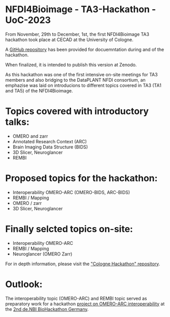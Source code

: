# NFDI4Bioimage - TA3-Hackathon - UoC-2023

From November, 29th to December, 1st, the first NFDI4Bioimage TA3 hackathon took place at CECAD at the University of Cologne.

A [GitHub repository](https://github.com/NFDI4BIOIMAGE/Cologne-Hackathon-2023) has been provided for docuemntation during and of the hackathon.

When finalized, it is intended to publish this version at Zenodo.

As this hackathon was one of the first intensive on-site meetings for TA3 members and also bridging to the DataPLANT NFDI consortium, an emphazise was laid on introducions to different topics covered in TA3 (TA1 and TA5) of the NFDI4Bioimage.

# Topics covered with introductory talks:
- OMERO and zarr
- Annotated Research Context (ARC)
- Brain Imaging Data Structure (BIDS)
- 3D Slicer, Neuroglancer
- REMBI

# Proposed topics for the hackathon:
- Interoperability OMERO-ARC (OMERO-BIDS, ARC-BIDS)
- REMBI / Mapping
- OMERO / zarr
- 3D Slicer, Neuroglancer

# Finally selcted topics on-site:
- Interoperability OMERO-ARC
- REMBI / Mapping
- Neuroglancer (OMERO Zarr)

For in depth information, please visit the ["Cologne Hackathon" repository](https://github.com/NFDI4BIOIMAGE/Cologne-Hackathon-2023).

# Outlook:

The interoperability topic (OMERO-ARC) and REMBI topic served as preparatory work for a hackathon [project on OMERO-ARC interoperability](https://www.denbi.de/de-nbi-events-archive/1614-towards-omero-and-arc-interoperability-for-rdm-compliant-bio-image-data) at the [2nd de.NBI BioHackathon Germany](https://www.denbi.de/de-nbi-events-archive/1547-biohackathon-germany-2).
